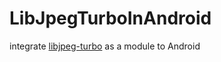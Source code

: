 # LibJpegTurboInAndroid

integrate [libjpeg-turbo](https://github.com/libjpeg-turbo/libjpeg-turbo) as a module to Android
